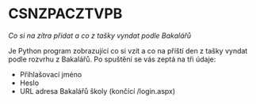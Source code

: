 # CSNZPACZTVPB
*Co si na zítra přidat a co z tašky vyndat podle Bakalářů*

Je Python program zobrazující co si vzít a co na příští den z tašky vyndat podle rozvrhu z Bakalářů.
Po spuštění se vás zeptá na tři údaje:
- Přihlašovací jméno
- Heslo
- URL adresa Bakalářů školy (končící /login.aspx)
